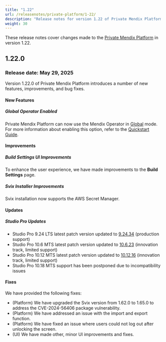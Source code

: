 ```yaml
---
title: "1.22"
url: /releasenotes/private-platform/1-22/
description: "Release notes for version 1.22 of Private Mendix Platform"
weight: 30
---
```


These release notes cover changes made to the [Private Mendix Platform](/private-mendix-platform/) in version 1.22.

## 1.22.0

### Release date: May 29, 2025

Version 1.22.0 of Private Mendix Platform introduces a number of new features, improvements, and bug fixes.

#### New Features

##### Global Operator Enabled

Private Mendix Platform can now use the Mendix Operator in [Global](/developerportal/deploy/global-operator/) mode. For more information about enabling this option, refer to the [Quickstart Guide](/private-mendix-platform/quickstart/#install-operator).

#### Improvements

##### Build Settings UI Improvements

To enhance the user experience, we have made improvements to the **Build Settings** page.

##### Svix Installer Improvements

Svix installation now supports the AWS Secret Manager.

#### Updates

##### Studio Pro Updates

* Studio Pro 9.24 LTS latest patch version updated to [9.24.34](/releasenotes/studio-pro/9.24/#92434) (production support)
* Studio Pro 10.6 MTS latest patch version updated to [10.6.23](/releasenotes/studio-pro/10.6/#10623) (innovation track, limited support)
* Studio Pro 10.12 MTS latest patch version updated to [10.12.16](/releasenotes/studio-pro/10.12/#101216) (innovation track, limited support)
* Studio Pro 10.18 MTS support has been postponed due to incompatibility issues

#### Fixes

We have provided the following fixes:

* (Platform) We have upgraded the Svix version from 1.62.0 to 1.65.0 to address the CVE-2024-56406 package vulnerability.
* (Platform) We have addressed an issue with the import and export function.
* (Platform) We have fixed an issue where users could not log out after unlocking the screen.
* (UI) We have made other, minor UI improvements and fixes.
